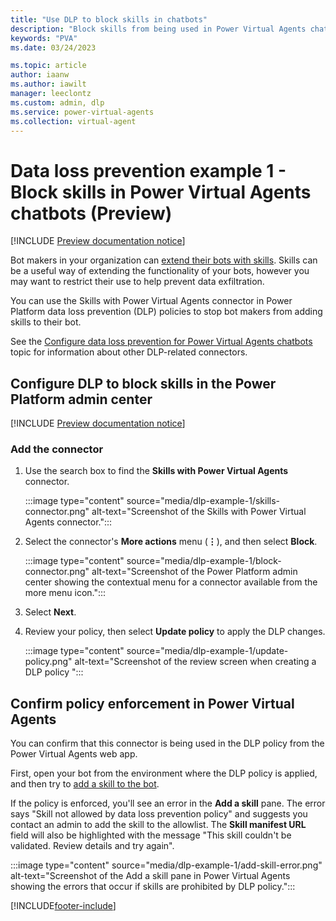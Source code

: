 ```yaml
---
title: "Use DLP to block skills in chatbots"
description: "Block skills from being used in Power Virtual Agents chatbots."
keywords: "PVA"
ms.date: 03/24/2023

ms.topic: article
author: iaanw
ms.author: iawilt
manager: leeclontz
ms.custom: admin, dlp
ms.service: power-virtual-agents
ms.collection: virtual-agent
---
```


# Data loss prevention example 1 - Block skills in Power Virtual Agents chatbots (Preview)

[!INCLUDE [Preview documentation notice](includes/cc-beta-prerelease-disclaimer.md)]

Bot makers in your organization can [extend their bots with skills](configuration-add-skills.md). Skills can be a useful way of extending the functionality of your bots, however you may want to restrict their use to help prevent data exfiltration.

You can use the Skills with Power Virtual Agents connector in Power Platform data loss prevention (DLP) policies to stop bot makers from adding skills to their bot.

See the [Configure data loss prevention for Power Virtual Agents chatbots](admin-data-loss-prevention.md) topic for information about other DLP-related connectors.

## Configure DLP to block skills in the Power Platform admin center

[!INCLUDE [Preview documentation notice](includes/dlp-basic-config.md)]

### Add the connector

1. Use the search box to find the **Skills with Power Virtual Agents** connector.

    :::image type="content" source="media/dlp-example-1/skills-connector.png" alt-text="Screenshot of the Skills with Power Virtual Agents connector.":::

1. Select the connector's **More actions** menu (**&vellip;**), and then select **Block**.

    :::image type="content" source="media/dlp-example-1/block-connector.png" alt-text="Screenshot of the Power Platform admin center  showing the contextual menu for a connector available from the more menu icon.":::

1. Select **Next**.

1. Review your policy, then select **Update policy** to apply the DLP changes.

    :::image type="content" source="media/dlp-example-1/update-policy.png" alt-text="Screenshot of the review screen when creating a DLP policy ":::

## Confirm policy enforcement in Power Virtual Agents

You can confirm that this connector is being used in the DLP policy from the Power Virtual Agents web app.

First, open your bot from the environment where the DLP policy is applied, and then try to [add a skill to the bot](configuration-add-skills.md#configure-a-skill).

If the policy is enforced, you'll see an error in the **Add a skill** pane. The error says "Skill not allowed by data loss prevention policy" and suggests you contact an admin to add the skill to the allowlist. The **Skill manifest URL** field will also be highlighted with the message "This skill couldn't be validated. Review details and try again".

:::image type="content" source="media/dlp-example-1/add-skill-error.png" alt-text="Screenshot of the Add a skill pane in Power Virtual Agents showing the errors that occur if skills are prohibited by DLP policy.":::

[!INCLUDE[footer-include](includes/footer-banner.md)]
